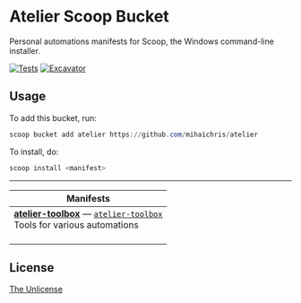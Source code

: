# Atelier Scoop Bucket

Personal automations manifests for Scoop, the Windows command-line installer.

[![Tests](https://github.com/mihaichris/atelier/actions/workflows/ci.yml/badge.svg)](https://github.com/mihaichris/atelier/actions/workflows/ci.yml) [![Excavator](https://github.com/mihaichris/atelier/actions/workflows/excavator.yml/badge.svg)](https://github.com/mihaichris/atelier/actions/workflows/excavator.yml)

## Usage

To add this bucket, run:
```powershell
scoop bucket add atelier https://github.com/mihaichris/atelier
```

To install, do:
```powershell
scoop install <manifest>
```

----

<!-- table -->
| Manifests |
| --------- |
| [**atelier-toolbox**](https://github.com/mihaichris/atelier-toolbox/blob/main/README.md) — [`atelier-toolbox`](bucket/atelier-toolbox.json)<br>Tools for various automations<br><br> |
<!-- table-end -->

## License
[The Unlicense](https://github.com/mihaichris/atelier/blob/main/LICENSE)